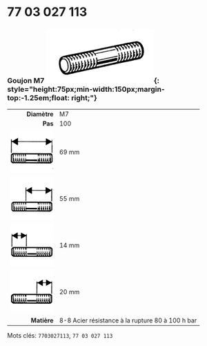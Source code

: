 # 77 03 027 113

### Goujon M7 ![](../assets/images/parts/stud.png){: style="height:75px;min-width:150px;margin-top:-1.25em;float: right;"}

|   |   |
|---:|---|
**Diamètre** | M7
**Pas** | 100
![](../assets/images/stud_total.png) | 69 mm
![](../assets/images/stud_total_right.png) | 55 mm
![](../assets/images/stud_left.png) | 14 mm
![](../assets/images/stud_right.png) | 20 mm
**Matière** | 8-8 Acier résistance à la rupture 80 à 100 h bar

Mots clés: `7703027113`, `77 03 027 113`
